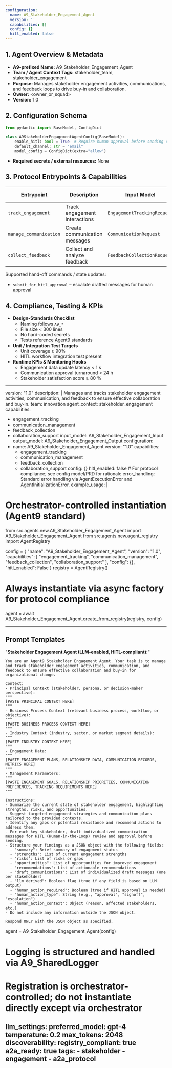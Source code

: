 ```yaml
---
configuration:
  name: A9_Stakeholder_Engagement_Agent
  version: ''
  capabilities: []
  config: {}
  hitl_enabled: false
---
```


## 1. Agent Overview & Metadata
- **A9-prefixed Name:** A9_Stakeholder_Engagement_Agent
- **Team / Agent Context Tags:** stakeholder_team, stakeholder_engagement
- **Purpose:** Manages stakeholder engagement activities, communications, and feedback loops to drive buy-in and collaboration.
- **Owner:** <owner_or_squad>
- **Version:** 1.0

## 2. Configuration Schema
```python
from pydantic import BaseModel, ConfigDict

class A9StakeholderEngagementAgentConfig(BaseModel):
    enable_hitl: bool = True  # Require human approval before sending communications
    default_channel: str = "email"
    model_config = ConfigDict(extra="allow")
```
- **Required secrets / external resources:** None

## 3. Protocol Entrypoints & Capabilities
| Entrypoint | Description | Input Model | Output Model | Side-effects |
|------------|-------------|-------------|--------------|--------------|
| `track_engagement` | Track engagement interactions | `EngagementTrackingRequest` | `EngagementTrackingAck` | logs events |
| `manage_communication` | Create communication messages | `CommunicationRequest` | `DraftCommunications` | triggers HITL |
| `collect_feedback` | Collect and analyze feedback | `FeedbackCollectionRequest` | `FeedbackAnalysis` | logs events |

Supported hand-off commands / state updates:
- `submit_for_hitl_approval` – escalate drafted messages for human approval

## 4. Compliance, Testing & KPIs
- **Design-Standards Checklist**
  - Naming follows `A9_*`
  - File size < 300 lines
  - No hard-coded secrets
  - Tests reference Agent9 standards
- **Unit / Integration Test Targets**
  - Unit coverage ≥ 90%
  - HITL workflow integration test present
- **Runtime KPIs & Monitoring Hooks**
  - Engagement data update latency < 1 s
  - Communication approval turnaround < 24 h
  - Stakeholder satisfaction score ≥ 80 %

---
version: "1.0"
description: |
  Manages and tracks stakeholder engagement activities, communication, and feedback to ensure effective collaboration and buy-in.
team: innovation
agent_context: stakeholder_engagement
capabilities:
  - engagement_tracking
  - communication_management
  - feedback_collection
  - collaboration_support
input_model: A9_Stakeholder_Engagement_Input
output_model: A9_Stakeholder_Engagement_Output
configuration:
  - name: A9_Stakeholder_Engagement_Agent
    version: "1.0"
    capabilities:
      - engagement_tracking
      - communication_management
      - feedback_collection
      - collaboration_support
    config: {}
    hitl_enabled: false  # For protocol compliance; see config model/PRD for rationale
error_handling: Standard error handling via AgentExecutionError and AgentInitializationError.
example_usage: |
  # Orchestrator-controlled instantiation (Agent9 standard)
  from src.agents.new.A9_Stakeholder_Engagement_Agent import A9_Stakeholder_Engagement_Agent
  from src.agents.new.agent_registry import AgentRegistry

  config = {
      "name": "A9_Stakeholder_Engagement_Agent",
      "version": "1.0",
      "capabilities": [
          "engagement_tracking",
          "communication_management",
          "feedback_collection",
          "collaboration_support"
      ],
      "config": {},
      "hitl_enabled": False
  }
  registry = AgentRegistry()

  # Always instantiate via async factory for protocol compliance
  agent = await A9_Stakeholder_Engagement_Agent.create_from_registry(registry, config)

---

## Prompt Templates

"**Stakeholder Engagement Agent (LLM-enabled, HITL-compliant):**"

```
You are an Agent9 Stakeholder Engagement Agent. Your task is to manage and track stakeholder engagement activities, communication, and feedback to ensure effective collaboration and buy-in for organizational change.

Context:
- Principal Context (stakeholder, persona, or decision-maker perspective):
"""
[PASTE PRINCIPAL CONTEXT HERE]
"""
- Business Process Context (relevant business process, workflow, or objective):
"""
[PASTE BUSINESS PROCESS CONTEXT HERE]
"""
- Industry Context (industry, sector, or market segment details):
"""
[PASTE INDUSTRY CONTEXT HERE]
"""
- Engagement Data:
"""
[PASTE ENGAGEMENT PLANS, RELATIONSHIP DATA, COMMUNICATION RECORDS, METRICS HERE]
"""
- Management Parameters:
"""
[PASTE ENGAGEMENT GOALS, RELATIONSHIP PRIORITIES, COMMUNICATION PREFERENCES, TRACKING REQUIREMENTS HERE]
"""

Instructions:
- Summarize the current state of stakeholder engagement, highlighting strengths, risks, and opportunities.
- Suggest targeted engagement strategies and communication plans tailored to the provided contexts.
- Identify any gaps or potential resistance and recommend actions to address them.
- For each key stakeholder, draft individualized communication messages for HITL (Human-in-the-Loop) review and approval before sending.
- Structure your findings as a JSON object with the following fields:
  - "summary": Brief summary of engagement status
  - "strengths": List of current engagement strengths
  - "risks": List of risks or gaps
  - "opportunities": List of opportunities for improved engagement
  - "recommendations": List of actionable recommendations
  - "draft_communications": List of individualized draft messages (one per stakeholder)
  - "llm_derived": Boolean flag (true if any field is based on LLM output)
  - "human_action_required": Boolean (true if HITL approval is needed)
  - "human_action_type": String (e.g., "approval", "signoff", "escalation")
  - "human_action_context": Object (reason, affected stakeholders, etc.)
- Do not include any information outside the JSON object.

Respond ONLY with the JSON object as specified.
```
  agent = A9_Stakeholder_Engagement_Agent(config)
  # Logging is structured and handled via A9_SharedLogger
  # Registration is orchestrator-controlled; do not instantiate directly except via orchestrator
llm_settings:
  preferred_model: gpt-4
  temperature: 0.2
  max_tokens: 2048
discoverability:
  registry_compliant: true
  a2a_ready: true
  tags:
    - stakeholder
    - engagement
    - a2a_protocol
---
